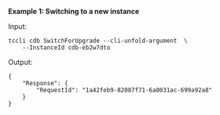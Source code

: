**Example 1: Switching to a new instance**



Input: 

```
tccli cdb SwitchForUpgrade --cli-unfold-argument  \
    --InstanceId cdb-eb2w7dto
```

Output: 
```
{
    "Response": {
        "RequestId": "1a42feb9-82087f71-6a0031ac-699a92a8"
    }
}
```

